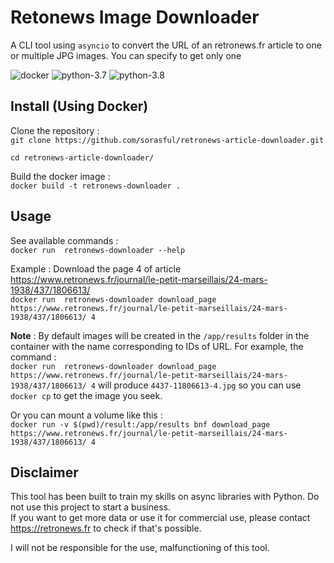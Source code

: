 # Retonews Image Downloader

A CLI tool using `asyncio` to convert the URL of an retronews.fr article to one or multiple JPG images.
You can specify to get only one

![docker](https://img.shields.io/badge/docker-supported-brightgreen)
![python-3.7](https://img.shields.io/badge/python-3.7-blue)
![python-3.8](https://img.shields.io/badge/python-3.8-blue)


## Install (Using Docker)

Clone the repository :  
`git clone https://github.com/sorasful/retronews-article-downloader.git`  

`cd retronews-article-downloader/`

Build the docker image :  
`docker build -t retronews-downloader .`  

## Usage

See available commands :  
`docker run  retronews-downloader --help`  

Example : Download the page 4 of article https://www.retronews.fr/journal/le-petit-marseillais/24-mars-1938/437/1806613/  
`docker run  retronews-downloader download_page https://www.retronews.fr/journal/le-petit-marseillais/24-mars-1938/437/1806613/ 4`


**Note** : By default images will be created in the `/app/results` folder in the container with the name corresponding to IDs of URL.
For example, the command :  
`docker run  retronews-downloader download_page https://www.retronews.fr/journal/le-petit-marseillais/24-mars-1938/437/1806613/ 4`
will produce `4437-11806613-4.jpg`  so you can use `docker cp` to get the image you seek.

Or you can mount a volume like this :  
`docker run -v $(pwd)/result:/app/results bnf download_page https://www.retronews.fr/journal/le-petit-marseillais/24-mars-1938/437/1806613/ 4`


## Disclaimer

This tool has been built to train my skills on async libraries with Python. Do not use this project to start a business.  
If you want to get more data or use it for commercial use, please contact https://retronews.fr to check if that's possible.  

I will not be responsible for the use, malfunctioning of this tool.
